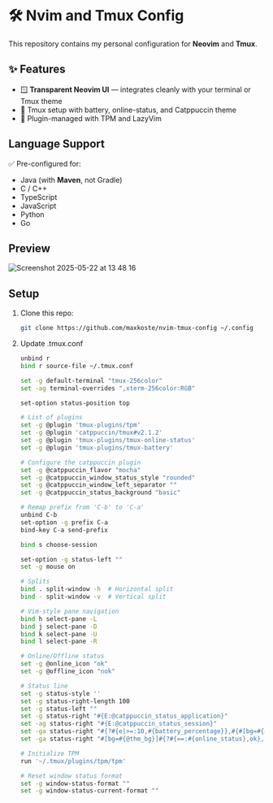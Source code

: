 # 🛠️ Nvim and Tmux Config

This repository contains my personal configuration for **Neovim** and **Tmux**.

## ✨ Features

- 🪟 **Transparent Neovim UI** — integrates cleanly with your terminal or Tmux theme
- 🧵 Tmux setup with battery, online-status, and Catppuccin theme
- 🔌 Plugin-managed with TPM and LazyVim

## Language Support

✅ Pre-configured for:

- Java (with **Maven**, not Gradle)
- C / C++
- TypeScript
- JavaScript
- Python
- Go

## Preview

![Screenshot 2025-05-22 at 13 48 16](https://github.com/user-attachments/assets/9f629aa8-fccc-42fa-9efa-207f0400029a)

## Setup

1. Clone this repo:
   ```bash
   git clone https://github.com/maxkoste/nvim-tmux-config ~/.config
2. Update .tmux.conf
   ```bash
   unbind r
   bind r source-file ~/.tmux.conf

   set -g default-terminal "tmux-256color"
   set -ag terminal-overrides ",xterm-256color:RGB"

   set-option status-position top

   # List of plugins
   set -g @plugin 'tmux-plugins/tpm'
   set -g @plugin 'catppuccin/tmux#v2.1.2'
   set -g @plugin 'tmux-plugins/tmux-online-status'
   set -g @plugin 'tmux-plugins/tmux-battery'

   # Configure the catppuccin plugin
   set -g @catppuccin_flavor "mocha"
   set -g @catppuccin_window_status_style "rounded"
   set -g @catppuccin_window_left_separator ""
   set -g @catppuccin_status_background "basic"	

   # Remap prefix from 'C-b' to 'C-a'
   unbind C-b
   set-option -g prefix C-a
   bind-key C-a send-prefix

   bind s choose-session

   set-option -g status-left ""
   set -g mouse on

   # Splits
   bind . split-window -h  # Horizontal split
   bind - split-window -v  # Vertical split

   # Vim-style pane navigation
   bind h select-pane -L
   bind j select-pane -D
   bind k select-pane -U
   bind l select-pane -R

   # Online/Offline status
   set -g @online_icon "ok"
   set -g @offline_icon "nok"

   # Status line
   set -g status-style ''
   set -g status-right-length 100
   set -g status-left ""
   set -g status-right "#{E:@catppuccin_status_application}"
   set -ag status-right "#{E:@catppuccin_status_session}"
   set -ga status-right "#{?#{e|>=:10,#{battery_percentage}},#{#[bg=#{@thm_red},fg=#{@thm_bg}]},#{#[bg=#{@thm_bg},fg=#{@thm_pink}]}} #{battery_icon} #{battery_percentage} "
   set -ga status-right "#[bg=#{@thm_bg}]#{?#{==:#{online_status},ok},#[fg=#{@thm_mauve}] 󰖩 on ,#[fg=#{@thm_red},bold]#[reverse] 󰖪 off }"

   # Initialize TPM
   run '~/.tmux/plugins/tpm/tpm'

   # Reset window status format
   set -g window-status-format ""
   set -g window-status-current-format ""

